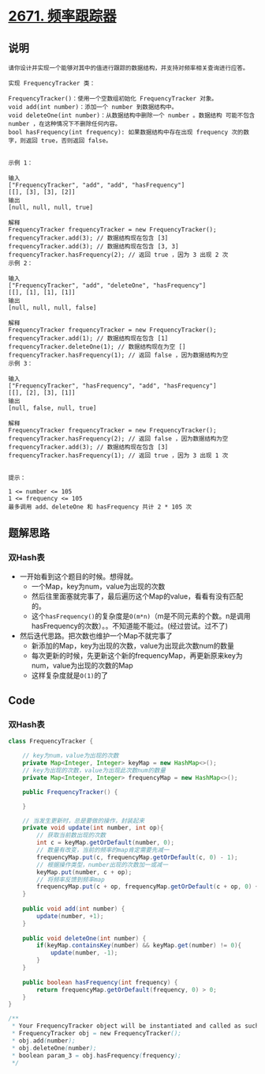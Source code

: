 # [2671. 频率跟踪器](https://leetcode.cn/problems/frequency-tracker/description)

## 说明

```
请你设计并实现一个能够对其中的值进行跟踪的数据结构，并支持对频率相关查询进行应答。

实现 FrequencyTracker 类：

FrequencyTracker()：使用一个空数组初始化 FrequencyTracker 对象。
void add(int number)：添加一个 number 到数据结构中。
void deleteOne(int number)：从数据结构中删除一个 number 。数据结构 可能不包含 number ，在这种情况下不删除任何内容。
bool hasFrequency(int frequency): 如果数据结构中存在出现 frequency 次的数字，则返回 true，否则返回 false。
 

示例 1：

输入
["FrequencyTracker", "add", "add", "hasFrequency"]
[[], [3], [3], [2]]
输出
[null, null, null, true]

解释
FrequencyTracker frequencyTracker = new FrequencyTracker();
frequencyTracker.add(3); // 数据结构现在包含 [3]
frequencyTracker.add(3); // 数据结构现在包含 [3, 3]
frequencyTracker.hasFrequency(2); // 返回 true ，因为 3 出现 2 次
示例 2：

输入
["FrequencyTracker", "add", "deleteOne", "hasFrequency"]
[[], [1], [1], [1]]
输出
[null, null, null, false]

解释
FrequencyTracker frequencyTracker = new FrequencyTracker();
frequencyTracker.add(1); // 数据结构现在包含 [1]
frequencyTracker.deleteOne(1); // 数据结构现在为空 []
frequencyTracker.hasFrequency(1); // 返回 false ，因为数据结构为空
示例 3：

输入
["FrequencyTracker", "hasFrequency", "add", "hasFrequency"]
[[], [2], [3], [1]]
输出
[null, false, null, true]

解释
FrequencyTracker frequencyTracker = new FrequencyTracker();
frequencyTracker.hasFrequency(2); // 返回 false ，因为数据结构为空
frequencyTracker.add(3); // 数据结构现在包含 [3]
frequencyTracker.hasFrequency(1); // 返回 true ，因为 3 出现 1 次
 

提示：

1 <= number <= 105
1 <= frequency <= 105
最多调用 add、deleteOne 和 hasFrequency 共计 2 * 105 次
```

## 题解思路

### 双Hash表

- 一开始看到这个题目的时候。想得就。
  - 一个Map，key为num，value为出现的次数
  - 然后往里面塞就完事了，最后遍历这个Map的value，看看有没有匹配的。
  - 这个`hasFrequency()`的复杂度是`O(m*n)`（m是不同元素的个数。n是调用hasFrequency的次数）。。不知道能不能过。(经过尝试。过不了)
- 然后迭代思路。把次数也维护一个Map不就完事了
  - 新添加的Map，key为出现的次数，value为出现此次数num的数量
  - 每次更新的时候，先更新这个新的frequencyMap，再更新原来key为num，value为出现的次数的Map
  - 这样复杂度就是`O(1)`的了

## Code

### 双Hash表

```java
class FrequencyTracker {

    // key为num，value为出现的次数
    private Map<Integer, Integer> keyMap = new HashMap<>();
    // key为出现的次数，value为出现此次数num的数量
    private Map<Integer, Integer> frequencyMap = new HashMap<>();

    public FrequencyTracker() {

    }

    // 当发生更新时，总是要做的操作，封装起来
    private void update(int number, int op){
        // 获取当前数出现的次数
        int c = keyMap.getOrDefault(number, 0);
        // 数量有改变，当前的频率的map肯定需要先减一
        frequencyMap.put(c, frequencyMap.getOrDefault(c, 0) - 1);
        // 根据操作类型，number出现的次数加一或减一
        keyMap.put(number, c + op);
        // 将频率反馈到频率map
        frequencyMap.put(c + op, frequencyMap.getOrDefault(c + op, 0) + 1);
    }
    
    public void add(int number) {
        update(number, +1);
    }
    
    public void deleteOne(int number) {
        if(keyMap.containsKey(number) && keyMap.get(number) != 0){
            update(number, -1);
        }
    }
    
    public boolean hasFrequency(int frequency) {
        return frequencyMap.getOrDefault(frequency, 0) > 0;
    }
}

/**
 * Your FrequencyTracker object will be instantiated and called as such:
 * FrequencyTracker obj = new FrequencyTracker();
 * obj.add(number);
 * obj.deleteOne(number);
 * boolean param_3 = obj.hasFrequency(frequency);
 */
```
